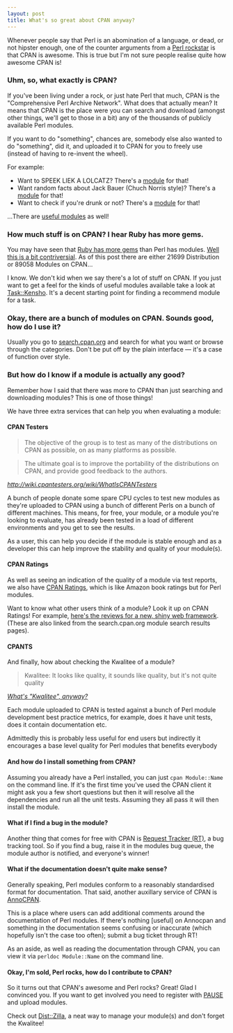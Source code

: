 ```yaml
---
layout: post
title: What's so great about CPAN anyway?
---
```


Whenever people say that Perl is an abomination of a language, or dead, or not
hipster enough, one of the counter arguments from a [Perl rockstar](http://blogs.perl.org/users/su-shee/2011/01/and-suddenly-youre-hip.html) is that
CPAN is awesome. This is true but I'm not sure people realise quite how
awesome CPAN is!

### Uhm, so, what exactly is CPAN? ###

If you've been living under a rock, or just hate Perl that much, CPAN is the
"Comprehensive Perl Archive Network". What does that actually mean? It means
that CPAN is the place were you can search and download (amongst other things,
we'll get to those in a bit) any of the thousands of publicly available Perl
modules.

If you want to do "something", chances are, somebody else also wanted to do
"something", did it, and uploaded it to CPAN for you to freely use (instead
of having to re-invent the wheel).

For example:

- Want to SPEEK LIEK A LOLCATZ? There's a [module](http://search.cpan.org/perldoc?Acme::LOLCAT) for that!
- Want random facts about Jack Bauer (Chuch Norris style)? There's a [module](http://search.cpan.org/perldoc?Acme::24)
for that!
- Want to check if you're drunk or not? There's a [module](http://search.cpan.org/perldoc?Acme::Drunk) for that!

...There are [useful modules](http://search.cpan.org/perldoc?Task::Kensho) as well!

### How much stuff is on CPAN? I hear Ruby has more gems. ###

You may have seen that [Ruby has more gems](http://www.modulecounts.com/) than Perl has modules. [Well this is a
bit contriversial](http://www.modernperlbooks.com/mt/2010/12/counting-modules.html). As of this post there are either 21699 Distribution or 89058
Modules on CPAN...

I know. We don't kid when we say there's a lot of stuff on CPAN. If you just
want to get a feel for the kinds of useful modules available take a look at
[Task::Kensho](http://search.cpan.org/perldoc?Task::Kensho). It's a decent starting point for finding a recommend module for
a task.

### Okay, there are a bunch of modules on CPAN. Sounds good, how do I use it? ###

Usually you go to [search.cpan.org](http://search.cpan.org/) and search for what you want or browse
through the categories. Don't be put off by the plain interface &mdash; it's a
case of function over style.

### But how do I know if a module is actually any good? ###

Remember how I said that there was more to CPAN than just searching and
downloading modules? This is one of those things!

We have three extra services that can help you when evaluating a module:

#### CPAN Testers ####

> The objective of the group is to test as many of the
> distributions on CPAN as possible, on as many platforms
> as possible.

> The ultimate goal is to improve the portability of the
> distributions on CPAN, and provide good feedback to the
> authors.

<cite><a href="http://wiki.cpantesters.org/wiki/WhatIsCPANTesters">http://wiki.cpantesters.org/wiki/WhatIsCPANTesters</a></cite>

A bunch of people donate some spare CPU cycles to test new modules as they're
uploaded to CPAN using a bunch of different Perls on a bunch of different
machines. This means, for free, your module, or a module you're looking to
evaluate, has already been tested in a load of different environments and you
get to see the results.

As a user, this can help you decide if the module is stable enough and as a
developer this can help improve the stability and quality of your module(s).

#### CPAN Ratings ####

As well as seeing an indication of the quality of a module via test reports, we also have [CPAN Ratings](http://cpanratings.perl.org/), which is like Amazon book ratings but for Perl modules.

Want to know what other users think of a module? Look it up on CPAN Ratings! For example, [here's the reviews for a new, shiny web framework](http://cpanratings.perl.org/dist/Dancer). (These are also linked from the search.cpan.org module search results pages).

#### CPANTS ####

And finally, how about checking the Kwalitee of a module?

> Kwalitee: It looks like quality, it sounds like quality, but it's not quite
> quality

<cite><a href="http://cpants.perl.org/kwalitee.html">What's "Kwalitee", anyway?</a></cite>

Each module uploaded to CPAN is tested against a bunch of Perl module development best practice metrics, for example, does it have unit tests, does it contain documentation etc.

Admittedly this is probably less useful for end users but indirectly it encourages a base level quality for Perl modules that benefits everybody

#### And how do I install something from CPAN? ####

Assuming you already have a Perl installed, you can just `cpan Module::Name` on the command line. If it's the first time you've used the CPAN client it might ask you a few short questions but then it will resolve all the dependencies and run all the unit tests. Assuming they all pass it will then install the module.

#### What if I find a bug in the module? ####

Another thing that comes for free with CPAN is [Request Tracker (RT)](https://rt.cpan.org/), a bug tracking tool. So if you find a bug, raise it in the modules bug queue, the module author is notified, and everyone's winner!

#### What if the documentation doesn't quite make sense? ####

Generally speaking, Perl modules conform to a reasonably standardised format for documentation. That said, another auxillary service of CPAN is [AnnoCPAN](http://www.annocpan.org/).

This is a place where users can add additional comments around the documentation of Perl modules. If there's nothing [useful] on Annocpan and something in the documentation seems confusing or inaccurate (which hopefully isn't the case too often); submit a bug ticket through RT!

As an aside, as well as reading the documentation through CPAN, you can view it via `perldoc Module::Name` on the command line.

#### Okay, I'm sold, Perl rocks, how do I contribute to CPAN? ####

So it turns out that CPAN's awesome and Perl rocks? Great! Glad I convinced you. If you want to get involved you need to register with [PAUSE](http://pause.perl.org/pause/query) and upload modules.

Check out [Dist::Zilla](http://dzil.org/), a neat way to manage your module(s) and don't forget the Kwalitee!
